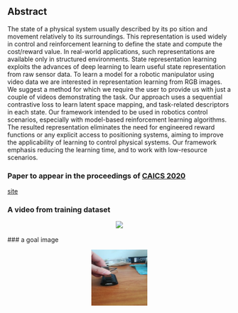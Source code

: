## Abstract
The state of a physical system usually described by its po sition and movement relatively to its surroundings. This representation
is used widely in control and reinforcement learning to define the state and compute the cost/reward value. In real-world applications, such representations are available only in structured environments. State representation learning exploits the advances of deep learning to learn useful state representation from raw sensor data. To learn a model for a robotic manipulator using video data we are interested in representation learning from RGB images. We suggest a method for which we require the user to provide us with just a couple of videos demonstrating the task. Our approach uses a sequential contrastive loss to learn latent space mapping, and task-related descriptors in each state. Our framework intended to be used in robotics control scenarios, especially with model-based reinforcement learning algorithms. The resulted representation eliminates the need for engineered reward functions or any explicit access to positioning systems, aiming to improve the applicability of learning to control physical systems. Our framework emphasis reducing the learning time, and to work with low-resource scenarios.

### Paper to appear in the proceedings of [CAICS 2020](http://caics.ru)
[site](https://alonso94.github.io/SCL/)
### A video from training dataset
<p align="center">
  <img src="https://raw.githubusercontent.com/Alonso94/SCL/master/videos/out2.gif" width=25%>
</p>
### a goal image
<p align="center">
  <img src="https://raw.githubusercontent.com/Alonso94/SCL/master/target.png" width=25%>
</p>
